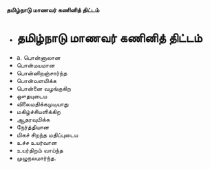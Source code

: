 **தமிழ்நாடு மாணவர் கணினித் திட்டம்**
- # தமிழ்நாடு மாணவர் கணினித் திட்டம்
- a. பொன்னாலான
- பொன்மயமான
- பொன்னிறஞ்சார்ந்த
- பொன்வளமிக்க
- பொன்னை வழங்குகிற
- ஔதயுடைய
- விலைமதிக்கமுடியாது
- மகிழ்ச்சியளிக்கிற
- ஆதரவுமிக்க
- நேர்த்தியான
- மிகச் சிறந்த மதிப்புடைய
- உச்ச உயர்வான
- உயர்திறம் வாய்ந்த
- முழுநலமார்ந்த.

